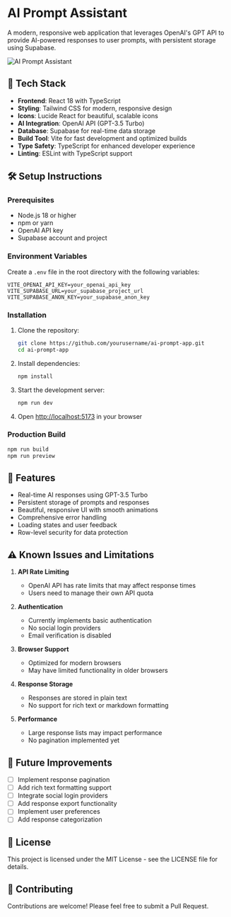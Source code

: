 # AI Prompt Assistant

A modern, responsive web application that leverages OpenAI's GPT API to provide AI-powered responses to user prompts, with persistent storage using Supabase.

![AI Prompt Assistant](https://images.unsplash.com/photo-1677442136019-21780ecad995?auto=format&fit=crop&q=80&w=1200&h=400)

## 🚀 Tech Stack

- **Frontend**: React 18 with TypeScript
- **Styling**: Tailwind CSS for modern, responsive design
- **Icons**: Lucide React for beautiful, scalable icons
- **AI Integration**: OpenAI API (GPT-3.5 Turbo)
- **Database**: Supabase for real-time data storage
- **Build Tool**: Vite for fast development and optimized builds
- **Type Safety**: TypeScript for enhanced developer experience
- **Linting**: ESLint with TypeScript support

## 🛠️ Setup Instructions

### Prerequisites

- Node.js 18 or higher
- npm or yarn
- OpenAI API key
- Supabase account and project

### Environment Variables

Create a `.env` file in the root directory with the following variables:

```env
VITE_OPENAI_API_KEY=your_openai_api_key
VITE_SUPABASE_URL=your_supabase_project_url
VITE_SUPABASE_ANON_KEY=your_supabase_anon_key
```

### Installation

1. Clone the repository:
   ```bash
   git clone https://github.com/yourusername/ai-prompt-app.git
   cd ai-prompt-app
   ```

2. Install dependencies:
   ```bash
   npm install
   ```

3. Start the development server:
   ```bash
   npm run dev
   ```

4. Open [http://localhost:5173](http://localhost:5173) in your browser

### Production Build

```bash
npm run build
npm run preview
```

## 🌟 Features

- Real-time AI responses using GPT-3.5 Turbo
- Persistent storage of prompts and responses
- Beautiful, responsive UI with smooth animations
- Comprehensive error handling
- Loading states and user feedback
- Row-level security for data protection

## ⚠️ Known Issues and Limitations

1. **API Rate Limiting**
   - OpenAI API has rate limits that may affect response times
   - Users need to manage their own API quota

2. **Authentication**
   - Currently implements basic authentication
   - No social login providers
   - Email verification is disabled

3. **Browser Support**
   - Optimized for modern browsers
   - May have limited functionality in older browsers

4. **Response Storage**
   - Responses are stored in plain text
   - No support for rich text or markdown formatting

5. **Performance**
   - Large response lists may impact performance
   - No pagination implemented yet

## 📝 Future Improvements

- [ ] Implement response pagination
- [ ] Add rich text formatting support
- [ ] Integrate social login providers
- [ ] Add response export functionality
- [ ] Implement user preferences
- [ ] Add response categorization

## 📄 License

This project is licensed under the MIT License - see the LICENSE file for details.

## 🤝 Contributing

Contributions are welcome! Please feel free to submit a Pull Request.